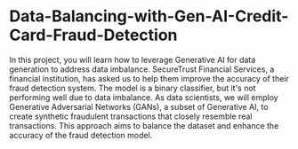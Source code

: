 # Data-Balancing-with-Gen-AI-Credit-Card-Fraud-Detection

In this project, you will learn how to leverage Generative AI for data generation to address data imbalance. 
SecureTrust Financial Services, a financial institution, has asked us to help them improve the accuracy of their fraud detection system.
The model is a binary classifier, but it's not performing well due to data imbalance.
As data scientists, we will employ Generative Adversarial Networks (GANs), a subset of Generative AI, to create synthetic fraudulent transactions that closely resemble real transactions. 
This approach aims to balance the dataset and enhance the accuracy of the fraud detection model.
